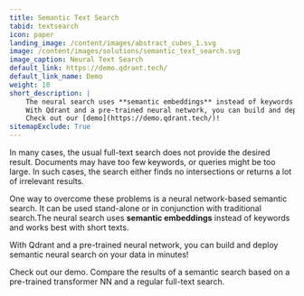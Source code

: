 ```yaml
---
title: Semantic Text Search
tabid: textsearch
icon: paper
landing_image: /content/images/abstract_cubes_1.svg
image: /content/images/solutions/semantic_text_search.svg
image_caption: Neural Text Search
default_link: https://demo.qdrant.tech/
default_link_name: Demo
weight: 10
short_description: |
    The neural search uses **semantic embeddings** instead of keywords and works best with short texts.
    With Qdrant and a pre-trained neural network, you can build and deploy semantic neural search on your data in minutes.
    Check out our [demo](https://demo.qdrant.tech/)!
sitemapExclude: True
---
```


In many cases, the usual full-text search does not provide the desired result.
Documents may have too few keywords, or queries might be too large.
In such cases, the search either finds no intersections or returns a lot of irrelevant results.

One way to overcome these problems is a neural network-based semantic search.
It can be used stand-alone or in conjunction with traditional search.The neural search uses **semantic embeddings** instead of keywords and works best with short texts.

With Qdrant and a pre-trained neural network, you can build and deploy semantic neural search on your data in minutes!

Check out our demo.
Compare the results of a semantic search based on a pre-trained transformer NN and a regular full-text search.

